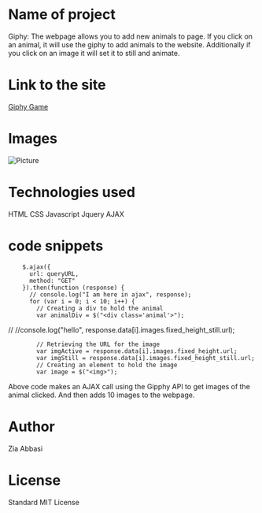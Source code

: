 # Name of project

Giphy: The webpage allows you to add new animals to page.  If you click on an animal, it will use the giphy to add animals to the website.  Additionally if you click on an image it will set it to still and animate.  

# Link to the site

[Giphy Game](https://ztabbasi.github.io/giffy/)

# Images

![Picture](assets/images/Untitled.png)

# Technologies used

HTML
CSS
Javascript
Jquery
AJAX


# code snippets

        $.ajax({
          url: queryURL,
          method: "GET"
        }).then(function (response) {
          // console.log("I am here in ajax", response);
          for (var i = 0; i < 10; i++) {
            // Creating a div to hold the animal
            var animalDiv = $("<div class='animal'>");
// <!-- 
//             console.log("hello", response.data[i].images.downsized.url); -->
            //console.log("hello", response.data[i].images.fixed_height_still.url);

            // Retrieving the URL for the image
            var imgActive = response.data[i].images.fixed_height.url;
            var imgStill = response.data[i].images.fixed_height_still.url;
            // Creating an element to hold the image
            var image = $("<img>");
 
Above code makes an AJAX call using the Gipphy API to get images of the animal clicked.
And then adds 10 images to the webpage.


# Author 
Zia Abbasi

# License
Standard MIT License
